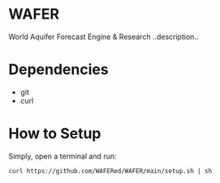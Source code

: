 # WAFER
World Aquifer Forecast Engine & Research
..description..
  
# Dependencies
- git
- curl

# How to Setup
Simply, open a terminal and run:
```console
curl https://github.com/WAFERed/WAFER/main/setup.sh | sh
```
